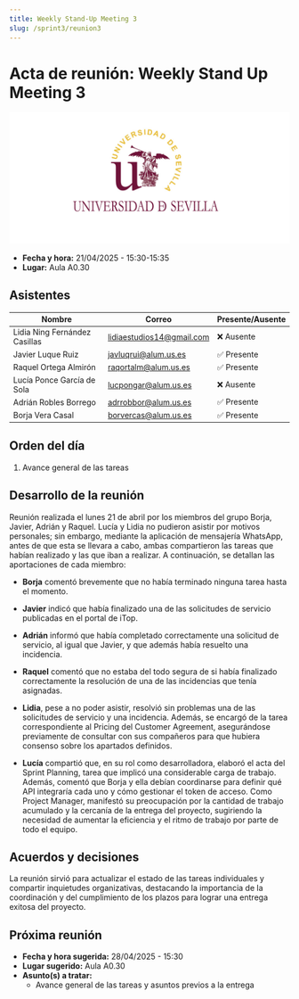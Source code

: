 ```yaml
---
title: Weekly Stand-Up Meeting 3
slug: /sprint3/reunion3
---
```


# Acta de reunión:  Weekly Stand Up Meeting 3

![Logo Universidad de Sevilla](../../img/banner.jpg) 

- **Fecha y hora:** 21/04/2025 - 15:30-15:35
- **Lugar:** Aula A0.30

## Asistentes

| Nombre                        | Correo                    | Presente/Ausente |
|-------------------------------|---------------------------|------------------|
| Lidia Ning Fernández Casillas | lidiaestudios14@gmail.com |  ❌ Ausente        |
| Javier Luque Ruiz             | javluqrui@alum.us.es      | ✅ Presente     |
| Raquel Ortega Almirón         | raqortalm@alum.us.es      | ✅ Presente     |
| Lucía Ponce García de Sola    | lucpongar@alum.us.es      |  ❌ Ausente        |
| Adrián Robles Borrego         | adrrobbor@alum.us.es      | ✅ Presente     |
| Borja Vera Casal              | borvercas@alum.us.es      | ✅ Presente     |

## Orden del día

1. Avance general de las tareas

## Desarrollo de la reunión

Reunión realizada el lunes 21 de abril por los miembros del grupo Borja, Javier, Adrián y Raquel. Lucía y Lidia no pudieron asistir por motivos personales; sin embargo, mediante la aplicación de mensajería WhatsApp, antes de que esta se llevara a cabo, ambas compartieron las tareas que habían realizado y las que iban a realizar. A continuación, se detallan las aportaciones de cada miembro:

- **Borja** comentó brevemente que no había terminado ninguna tarea hasta el momento.

- **Javier** indicó que había finalizado una de las solicitudes de servicio publicadas en el portal de iTop.

- **Adrián** informó que había completado correctamente una solicitud de servicio, al igual que Javier, y que además había resuelto una incidencia.

- **Raquel** comentó que no estaba del todo segura de si había finalizado correctamente la resolución de una de las incidencias que tenía asignadas.

- **Lidia**, pese a no poder asistir, resolvió sin problemas una de las solicitudes de servicio y una incidencia. Además, se encargó de la tarea correspondiente al Pricing del Customer Agreement, asegurándose previamente de consultar con sus compañeros para que hubiera consenso sobre los apartados definidos.

- **Lucía** compartió que, en su rol como desarrolladora, elaboró el acta del Sprint Planning, tarea que implicó una considerable carga de trabajo. Además, comentó que Borja y ella debían coordinarse para definir qué API integraría cada uno y cómo gestionar el token de acceso. Como Project Manager, manifestó su preocupación por la cantidad de trabajo acumulado y la cercanía de la entrega del proyecto, sugiriendo la necesidad de aumentar la eficiencia y el ritmo de trabajo por parte de todo el equipo.

## Acuerdos y decisiones

La reunión sirvió para actualizar el estado de las tareas individuales y compartir inquietudes organizativas, destacando la importancia de la coordinación y del cumplimiento de los plazos para lograr una entrega exitosa del proyecto.

## Próxima reunión

- **Fecha y hora sugerida:** 28/04/2025 - 15:30
- **Lugar sugerido:** Aula A0.30
- **Asunto(s) a tratar:** 
    - Avance general de las tareas y asuntos previos a la entrega